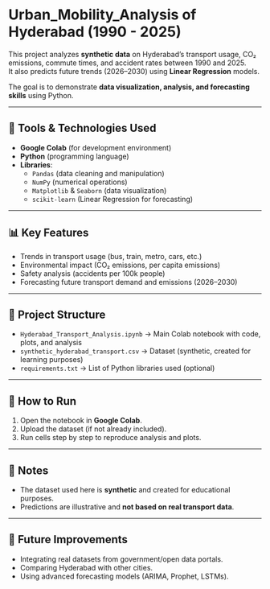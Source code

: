 # Urban_Mobility_Analysis of Hyderabad (1990 - 2025)

This project analyzes **synthetic data** on Hyderabad’s transport usage, CO₂ emissions, commute times, and accident rates between 1990 and 2025.  
It also predicts future trends (2026–2030) using **Linear Regression** models.  

The goal is to demonstrate **data visualization, analysis, and forecasting skills** using Python.

---

## 🚀 Tools & Technologies Used
- **Google Colab** (for development environment)
- **Python** (programming language)
- **Libraries**:
  - `Pandas` (data cleaning and manipulation)
  - `NumPy` (numerical operations)
  - `Matplotlib` & `Seaborn` (data visualization)
  - `scikit-learn` (Linear Regression for forecasting)

---

## 📊 Key Features
- Trends in transport usage (bus, train, metro, cars, etc.)
- Environmental impact (CO₂ emissions, per capita emissions)
- Safety analysis (accidents per 100k people)
- Forecasting future transport demand and emissions (2026–2030)

---

## 📁 Project Structure
- `Hyderabad_Transport_Analysis.ipynb` → Main Colab notebook with code, plots, and analysis  
- `synthetic_hyderabad_transport.csv` → Dataset (synthetic, created for learning purposes)  
- `requirements.txt` → List of Python libraries used (optional)

---

## 📝 How to Run
1. Open the notebook in **Google Colab**.  
2. Upload the dataset (if not already included).  
3. Run cells step by step to reproduce analysis and plots.  

---

## 📌 Notes
- The dataset used here is **synthetic** and created for educational purposes.  
- Predictions are illustrative and **not based on real transport data**.  

---

## 🔮 Future Improvements
- Integrating real datasets from government/open data portals.  
- Comparing Hyderabad with other cities.  
- Using advanced forecasting models (ARIMA, Prophet, LSTMs).
